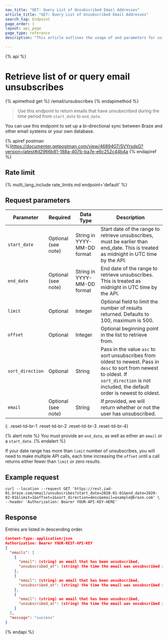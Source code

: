 ```yaml
---
nav_title: "GET: Query List of Unsubscribed Email Addresses"
article_title: "GET: Query List of Unsubscribed Email Addresses"
search_tag: Endpoint
page_order: 1
layout: api_page
page_type: reference
description: "This article outlines the usage of and parameters for using the get email unsubscribes Braze endpoint."

---
```

{% api %}
# Retrieve list of or query email unsubscribes
{% apimethod get %}
/email/unsubscribes
{% endapimethod %}

> Use this endpoint to return emails that have unsubscribed during the time period from `start_date` to `end_date`. 

You can use this endpoint to set up a bi-directional sync between Braze and other email systems or your own database.

{% apiref postman %}https://documenter.getpostman.com/view/4689407/SVYrsdsG?version=latest#d2966b81-188a-407b-ba7e-e6c252c44b4a {% endapiref %}

## Rate limit

{% multi_lang_include rate_limits.md endpoint='default' %}

## Request parameters

| Parameter | Required | Data Type | Description |
| ----------|-----------| ---------|------ |
| `start_date` | Optional <br>(see note) | String in YYYY-MM-DD format| Start date of the range to retrieve unsubscribes, must be earlier than end_date. This is treated as midnight in UTC time by the API. |
| `end_date` | Optional <br>(see note) | String in YYYY-MM-DD format | End date of the range to retrieve unsubscribes. This is treated as midnight in UTC time by the API. |
| `limit` | Optional | Integer | Optional field to limit the number of results returned. Defaults to 100, maximum is 500. |
| `offset` | Optional | Integer | Optional beginning point in the list to retrieve from. |
| `sort_direction` | Optional | String | Pass in the value `asc` to sort unsubscribes from oldest to newest. Pass in `desc` to sort from newest to oldest. If `sort_direction` is not included, the default order is newest to oldest. |
| `email` | Optional <br>(see note) | String | If provided, we will return whether or not the user has unsubscribed. |
{: .reset-td-br-1 .reset-td-br-2 .reset-td-br-3  .reset-td-br-4}

{% alert note %}
You must provide an `end_date`, as well as either an `email` or a `start_date`.
{% endalert %}

If your date range has more than `limit` number of unsubscribes, you will need to make multiple API calls, each time increasing the `offset` until a call returns either fewer than `limit` or zero results.

## Example request 
```
curl --location --request GET 'https://rest.iad-01.braze.com/email/unsubscribes?start_date=2020-01-01&end_date=2020-02-01&limit=1&offset=1&sort_direction=desc&email=example@braze.com' \
--header 'Authorization: Bearer YOUR-API-KEY-HERE'
```

## Response

Entries are listed in descending order.

```json
Content-Type: application/json
Authorization: Bearer YOUR-REST-API-KEY
{
  "emails": [
    {
      "email": (string) an email that has been unsubscribed,
      "unsubscribed_at": (string) the time the email was unsubscribed in ISO 8601
    },
    {
      "email": (string) an email that has been unsubscribed,
      "unsubscribed_at": (string) the time the email was unsubscribed in ISO 8601
    },
    {
      "email": (string) an email that has been unsubscribed,
      "unsubscribed_at": (string) the time the email was unsubscribed in ISO 8601
    }
  ],
  "message": "success"
}
```
{% endapi %}
